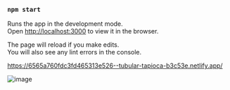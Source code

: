 
### `npm start`

Runs the app in the development mode.\
Open [http://localhost:3000](http://localhost:3000) to view it in the browser.

The page will reload if you make edits.\
You will also see any lint errors in the console.


https://6565a760fdc3fd465313e526--tubular-tapioca-b3c53e.netlify.app/



![image](https://github.com/vipulDudani/expensetracker/assets/128981674/273cc944-b0de-4856-9cd6-77e30c165886)

